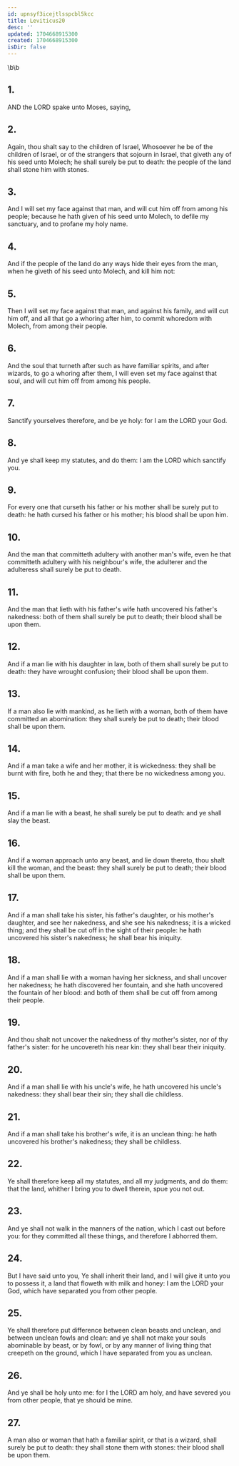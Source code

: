 ```yaml
---
id: upnsyf3icejtlsspcbl5kcc
title: Leviticus20
desc: ''
updated: 1704668915300
created: 1704668915300
isDir: false
---
```

\b\b
## 1.
AND the LORD spake unto Moses, saying,
## 2.
Again, thou shalt say to the children of Israel, Whosoever he be of the children of Israel, or of the strangers that sojourn in Israel, that giveth any of his seed unto Molech; he shall surely be put to death: the people of the land shall stone him with stones.
## 3.
And I will set my face against that man, and will cut him off from among his people; because he hath given of his seed unto Molech, to defile my sanctuary, and to profane my holy name.
## 4.
And if the people of the land do any ways hide their eyes from the man, when he giveth of his seed unto Molech, and kill him not:
## 5.
Then I will set my face against that man, and against his family, and will cut him off, and all that go a whoring after him, to commit whoredom with Molech, from among their people.
## 6.
And the soul that turneth after such as have familiar spirits, and after wizards, to go a whoring after them, I will even set my face against that soul, and will cut him off from among his people.
## 7.
Sanctify yourselves therefore, and be ye holy: for I am the LORD your God.
## 8.
And ye shall keep my statutes, and do them: I am the LORD which sanctify you.
## 9.
For every one that curseth his father or his mother shall be surely put to death: he hath cursed his father or his mother; his blood shall be upon him.
## 10.
And the man that committeth adultery with another man's wife, even he that committeth adultery with his neighbour's wife, the adulterer and the adulteress shall surely be put to death.
## 11.
And the man that lieth with his father's wife hath uncovered his father's nakedness: both of them shall surely be put to death; their blood shall be upon them.
## 12.
And if a man lie with his daughter in law, both of them shall surely be put to death: they have wrought confusion; their blood shall be upon them.
## 13.
If a man also lie with mankind, as he lieth with a woman, both of them have committed an abomination: they shall surely be put to death; their blood shall be upon them.
## 14.
And if a man take a wife and her mother, it is wickedness: they shall be burnt with fire, both he and they; that there be no wickedness among you.
## 15.
And if a man lie with a beast, he shall surely be put to death: and ye shall slay the beast.
## 16.
And if a woman approach unto any beast, and lie down thereto, thou shalt kill the woman, and the beast: they shall surely be put to death; their blood shall be upon them.
## 17.
And if a man shall take his sister, his father's daughter, or his mother's daughter, and see her nakedness, and she see his nakedness; it is a wicked thing; and they shall be cut off in the sight of their people: he hath uncovered his sister's nakedness; he shall bear his iniquity.
## 18.
And if a man shall lie with a woman having her sickness, and shall uncover her nakedness; he hath discovered her fountain, and she hath uncovered the fountain of her blood: and both of them shall be cut off from among their people.
## 19.
And thou shalt not uncover the nakedness of thy mother's sister, nor of thy father's sister: for he uncovereth his near kin: they shall bear their iniquity.
## 20.
And if a man shall lie with his uncle's wife, he hath uncovered his uncle's nakedness: they shall bear their sin; they shall die childless.
## 21.
And if a man shall take his brother's wife, it is an unclean thing: he hath uncovered his brother's nakedness; they shall be childless.
## 22.
Ye shall therefore keep all my statutes, and all my judgments, and do them: that the land, whither I bring you to dwell therein, spue you not out.
## 23.
And ye shall not walk in the manners of the nation, which I cast out before you: for they committed all these things, and therefore I abhorred them.
## 24.
But I have said unto you, Ye shall inherit their land, and I will give it unto you to possess it, a land that floweth with milk and honey: I am the LORD your God, which have separated you from other people.
## 25.
Ye shall therefore put difference between clean beasts and unclean, and between unclean fowls and clean: and ye shall not make your souls abominable by beast, or by fowl, or by any manner of living thing that creepeth on the ground, which I have separated from you as unclean.
## 26.
And ye shall be holy unto me: for I the LORD am holy, and have severed you from other people, that ye should be mine.
## 27.
A man also or woman that hath a familiar spirit, or that is a wizard, shall surely be put to death: they shall stone them with stones: their blood shall be upon them.
